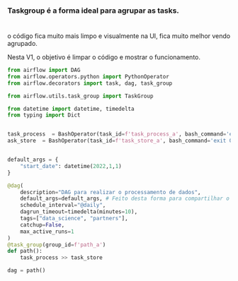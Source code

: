 ### Taskgroup é a forma ideal para agrupar as tasks.
# 

o código fica muito mais limpo e visualmente na UI, fica muito melhor vendo agrupado.

Nesta V1, o objetivo é limpar o código e mostrar o funcionamento.

```python
from airflow import DAG
from airflow.operators.python import PythonOperator
from airflow.decorators import task, dag, task_group

from airflow.utils.task_group import TaskGroup

from datetime import datetime, timedelta
from typing import Dict


task_process  = BashOperator(task_id=f'task_process_a', bash_command='exit 0')
ask_store  = BashOperator(task_id=f'task_store_a', bash_command='exit 0')


default_args = {
    "start_date": datetime(2022,1,1)
}

@dag(
    description="DAG para realizar o processamento de dados",
    default_args=default_args, # Feito desta forma para compartilhar o mesmo valor de start_date para a dag como para a subdag
    schedule_interval="@daily",
    dagrun_timeout=timedelta(minutes=10),
    tags=["data_science", "partners"],
    catchup=False,
    max_active_runs=1
)
@task_group(group_id=f'path_a')
def path():
    task_process >> task_store

dag = path()
```